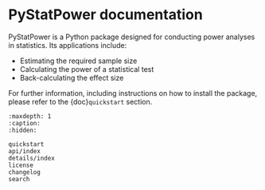 # PyStatPower documentation

PyStatPower is a Python package designed for conducting power analyses in statistics. Its applications include:

- Estimating the required sample size
- Calculating the power of a statistical test
- Back-calculating the effect size

For further information, including instructions on how to install the package, please refer to the {doc}`quickstart` section.

```{toctree}
:maxdepth: 1
:caption:
:hidden:

quickstart
api/index
details/index
license
changelog
search
```
